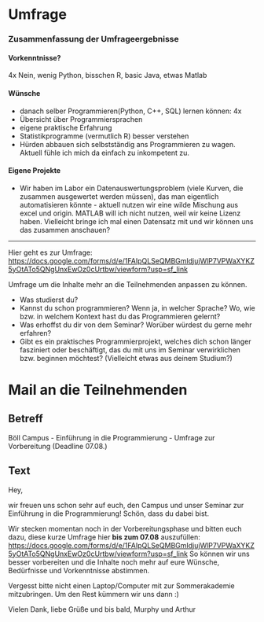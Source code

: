# Umfrage

### Zusammenfassung der Umfrageergebnisse
#### Vorkenntnisse?
4x Nein, wenig Python, bisschen R, basic Java, etwas Matlab
#### Wünsche
-  danach selber Programmieren(Python, C++, SQL) lernen können: 4x
-  Übersicht über Programmiersprachen
-  eigene praktische Erfahrung
-  Statistikprogramme (vermutlich R) besser verstehen
-  Hürden abbauen sich selbstständig ans Programmieren zu wagen. Aktuell fühle ich mich da einfach zu inkompetent zu.

#### Eigene Projekte
-  Wir haben im Labor ein Datenauswertungsproblem (viele Kurven, die zusammen ausgewertet werden müssen), das man eigentlich automatisieren könnte - aktuell nutzen wir eine wilde Mischung aus excel und origin. MATLAB will ich nicht nutzen, weil wir keine Lizenz haben. Vielleicht bringe ich mal einen Datensatz mit und wir können uns das zusammen anschauen? 

  ------------------------------
  

Hier geht es zur Umfrage:
https://docs.google.com/forms/d/e/1FAIpQLSeQMBGmIdjujWlP7VPWaXYKZ5yOtATo5QNgUnxEwOz0cUrtbw/viewform?usp=sf_link

Umfrage um die Inhalte mehr an die Teilnehmenden anpassen zu können.
- Was studierst du?
- Kannst du schon programmieren? Wenn ja, in welcher Sprache? Wo, wie bzw. in welchem Kontext hast du das Programmieren gelernt?
- Was erhoffst du dir von dem Seminar? Worüber würdest du gerne mehr erfahren?
- Gibt es ein praktisches Programmierprojekt, welches dich schon länger fasziniert oder beschäftigt, das du mit uns im Seminar verwirklichen bzw. beginnen möchtest? (Vielleicht etwas aus deinem Studium?)

# Mail an die Teilnehmenden
## Betreff
Böll Campus - Einführung in die Programmierung - Umfrage zur Vorbereitung (Deadline 07.08.)

## Text
Hey,

wir freuen uns schon sehr auf euch, den Campus und unser Seminar zur Einführung in die Programmierung! Schön, dass du dabei bist.

Wir stecken momentan noch in der Vorbereitungsphase und bitten euch dazu, diese kurze Umfrage hier **bis zum 07.08** auszufüllen: https://docs.google.com/forms/d/e/1FAIpQLSeQMBGmIdjujWlP7VPWaXYKZ5yOtATo5QNgUnxEwOz0cUrtbw/viewform?usp=sf_link
So können wir uns besser vorbereiten und die Inhalte noch mehr auf eure Wünsche, Bedürfnisse und Vorkenntnisse abstimmen.

Vergesst bitte nicht einen Laptop/Computer mit zur Sommerakademie mitzubringen. Um den Rest kümmern wir uns dann :)

Vielen Dank, liebe Grüße und bis bald,
Murphy und Arthur

